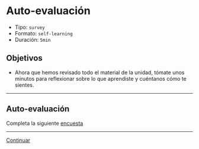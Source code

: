 # Auto-evaluación

- Tipo: `survey`
- Formato: `self-learning`
- Duración: `5min`

## Objetivos

- Ahora que hemos revisado todo el material de la unidad, tómate unos minutos
  para reflexionar sobre lo que aprendiste y cuéntanos cómo te sientes.

***

## Auto-evaluación

Completa la siguiente [encuesta](https://goo.gl/forms/hSGHATt0tM6B2vYE3)

***

[Continuar](13-closing.md)
